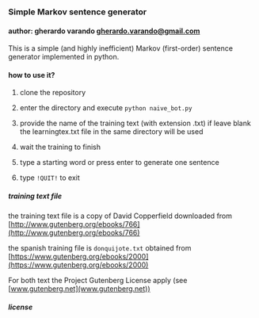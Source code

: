 ### Simple Markov sentence generator

#### author: gherardo varando <gherardo.varando@gmail.com>

This is a simple (and highly inefficient) Markov (first-order) sentence
generator implemented in python. 

#### how to use it?

1. clone the repository 

2. enter the directory and execute `python naive_bot.py` 

3. provide the name of the training text (with extension .txt) if leave blank
   the learningtex.txt file in the same directory will be used

4. wait the training to finish

5. type a starting word or press enter to generate one sentence

6. type `!QUIT!` to exit 

##### training text file

the training text file is a copy of David Copperfield downloaded from [http://www.gutenberg.org/ebooks/766](http://www.gutenberg.org/ebooks/766)

the spanish training file is `donquijote.txt` obtained from
[https://www.gutenberg.org/ebooks/2000](https://www.gutenberg.org/ebooks/2000) 

For both text the Project Gutenberg License apply (see
[www.gutenberg.net](www.gutenberg.net)) 
##### license 


